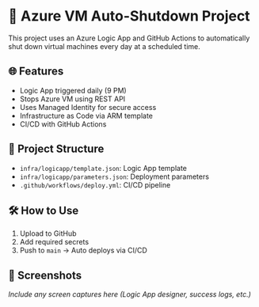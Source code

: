 # 🚀 Azure VM Auto-Shutdown Project

This project uses an Azure Logic App and GitHub Actions to automatically shut down virtual machines every day at a scheduled time.

## 🌐 Features
- Logic App triggered daily (9 PM)
- Stops Azure VM using REST API
- Uses Managed Identity for secure access
- Infrastructure as Code via ARM template
- CI/CD with GitHub Actions

## 📂 Project Structure
- `infra/logicapp/template.json`: Logic App template
- `infra/logicapp/parameters.json`: Deployment parameters
- `.github/workflows/deploy.yml`: CI/CD pipeline

## 🛠️ How to Use
1. Upload to GitHub
2. Add required secrets
3. Push to `main` → Auto deploys via CI/CD

## 📸 Screenshots
_Include any screen captures here (Logic App designer, success logs, etc.)_
